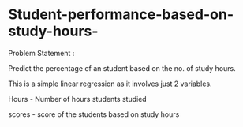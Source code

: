 # Student-performance-based-on-study-hours-

Problem Statement : 

Predict the percentage of an student based on the no. of study hours.

This is a simple linear regression as it involves just 2 variables.

Hours - Number of hours students studied 

scores - score of the students based on study hours 

